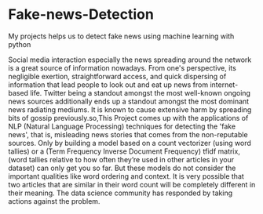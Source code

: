 # Fake-news-Detection
My projects helps us to detect fake news using machine learning with python


Social media interaction especially the news spreading around the network is a great source of information nowadays. From one's perspective, its negligible exertion, straightforward access, and quick dispersing of information that lead people to look out and eat up news from internet-based life. Twitter being a standout amongst the most well-known ongoing news sources additionally ends up a standout amongst the most dominant news radiating mediums. It is known to cause extensive harm by spreading bits of gossip previously.so,This Project comes up with the applications of NLP (Natural Language Processing) techniques for detecting the 'fake news', that is, misleading news stories that comes from the non-reputable sources. Only by building a model based on a count vectorizer (using word tallies) or a (Term Frequency Inverse Document Frequency) tfidf matrix, (word tallies relative to how often they’re used in other articles in your dataset) can only get you so far. But these models do not consider the important qualities like word ordering and context. It is very possible that two articles that are similar in their word count will be completely different in their meaning. The data science community has responded by taking actions against the problem.
